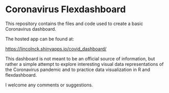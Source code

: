 # Coronavirus Flexdashboard

This repository contains the files and code used to create a basic Coronavirus dashboard.

The hosted app can be found at:

https://lincolnck.shinyapps.io/covid_dashboard/

This dashboard is not meant to be an official source of information, but rather a simple attempt to explore interesting visual data representations of the Coronavirus pandemic and to practice data visualization in R and flexdashboard.

I welcome any comments or suggestions.
